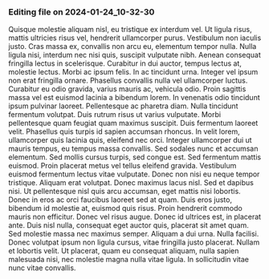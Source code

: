 

### Editing file on 2024-01-24_10-32-30

Quisque molestie aliquam nisl, eu tristique ex interdum vel. Ut ligula risus, mattis ultricies risus vel, hendrerit ullamcorper purus. Vestibulum non iaculis justo. Cras massa ex, convallis non arcu eu, elementum tempor nulla. Nulla ligula nisi, interdum nec nisi quis, suscipit vulputate nibh. Aenean consequat fringilla lectus in scelerisque. Curabitur in dui auctor, tempus lectus at, molestie lectus. Morbi ac ipsum felis. In ac tincidunt urna. Integer vel ipsum non erat fringilla ornare. Phasellus convallis nulla vel ullamcorper luctus. Curabitur eu odio gravida, varius mauris ac, vehicula odio. Proin sagittis massa vel est euismod lacinia a bibendum lorem.
In venenatis odio tincidunt ipsum pulvinar laoreet. Pellentesque ac pharetra diam. Nulla tincidunt fermentum volutpat. Duis rutrum risus ut varius vulputate. Morbi pellentesque quam feugiat quam maximus suscipit. Duis fermentum laoreet velit. Phasellus quis turpis id sapien accumsan rhoncus. In velit lorem, ullamcorper quis lacinia quis, eleifend nec orci.
Integer ullamcorper dui ut mauris tempus, eu tempus massa convallis. Sed sodales nunc et accumsan elementum. Sed mollis cursus turpis, sed congue est. Sed fermentum mattis euismod. Proin placerat metus vel tellus eleifend gravida. Vestibulum euismod fermentum lectus vitae vulputate. Donec non nisi eu neque tempor tristique. Aliquam erat volutpat. Donec maximus lacus nisl. Sed et dapibus nisi. Ut pellentesque nisl quis arcu accumsan, eget mattis nisi lobortis. Donec in eros ac orci faucibus laoreet sed at quam. Duis eros justo, bibendum id molestie at, euismod quis risus.
Proin hendrerit commodo mauris non efficitur. Donec vel risus augue. Donec id ultrices est, in placerat ante. Duis nisl nulla, consequat eget auctor quis, placerat sit amet quam. Sed molestie massa nec maximus semper. Aliquam a dui urna. Nulla facilisi. Donec volutpat ipsum non ligula cursus, vitae fringilla justo placerat. Nullam et lobortis velit. Ut placerat, quam eu consequat aliquam, nulla sapien malesuada nisi, nec molestie magna nulla vitae ligula. In sollicitudin vitae nunc vitae convallis.


